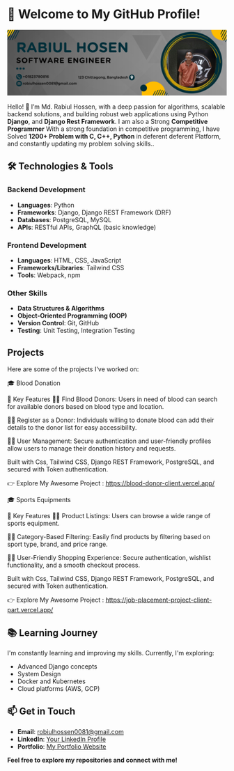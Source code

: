 # 🚀 Welcome to My GitHub Profile!

![GitHub Banner](https://github.com/hossenrabiul/blood-donor-client/blob/main/cover-photo-another.png)

Hello! 👋 I’m Md. Rabiul Hossen, with a deep passion for algorithms, scalable backend solutions, and building robust web applications using Python **Django**, and **Django Rest Framework**. I am also a Strong **Competitive Programmer** With a strong foundation in competitive programming, I have Solved **1200+ Problem with C, C++, Python** in deferent deferent Platform, and constantly updating my problem solving skills..


## 🛠️ **Technologies & Tools**

### **Backend Development**
-  **Languages**: Python
-  **Frameworks**: Django, Django REST Framework (DRF)
-  **Databases**: PostgreSQL, MySQL
-  **APIs**: RESTful APIs, GraphQL (basic knowledge)

### **Frontend Development**
 - **Languages**: HTML, CSS, JavaScript
 - **Frameworks/Libraries**: Tailwind CSS
 - **Tools**: Webpack, npm

### **Other Skills**
 - **Data Structures & Algorithms**
- **Object-Oriented Programming (OOP)**
 - **Version Control**: Git, GitHub
- **Testing**: Unit Testing, Integration Testing

##  **Projects**

Here are some of the projects I've worked on:

🎓 Blood Donation

🚀 Key Features
🔹✅ Find Blood Donors: Users in need of blood can search for available donors based on blood type and location.

🔹✅ Register as a Donor: Individuals willing to donate blood can add their details to the donor list for easy accessibility.

🔹✅ User Management: Secure authentication and user-friendly profiles allow users to manage their donation history and requests.

Built with Css, Tailwind CSS, Django REST Framework, PostgreSQL, and secured with Token authentication.

👉 Explore My Awesome Project : https://blood-donor-client.vercel.app/



🎓 Sports Equipments

🚀 Key Features
🔹✅ Product Listings: Users can browse a wide range of sports equipment.

🔹✅ Category-Based Filtering: Easily find products by filtering based on sport type, brand, and price range.

🔹✅ User-Friendly Shopping Experience: Secure authentication, wishlist functionality, and a smooth checkout process.

Built with Css, Tailwind CSS, Django REST Framework, PostgreSQL, and secured with Token authentication.

👉 Explore My Awesome Project : https://job-placement-project-client-part.vercel.app/

## 📚 **Learning Journey**

I'm constantly learning and improving my skills. Currently, I'm exploring:
 - Advanced Django concepts
 - System Design
 - Docker and Kubernetes
 - Cloud platforms (AWS, GCP)

## 📫 **Get in Touch**

 - **Email**: [robiulhossen0081@gmail.com](mailto:robiulhossen0081@gmail.com)
- **LinkedIn**: [Your LinkedIn Profile](https://www.linkedin.com/in/rabiul-hossen-8249b5297/)
 - **Portfolio**: [My Portfolio Website](https://my-portfolio-five-zeta-21.vercel.app/)
 
 **Feel free to explore my repositories and connect with me!**
